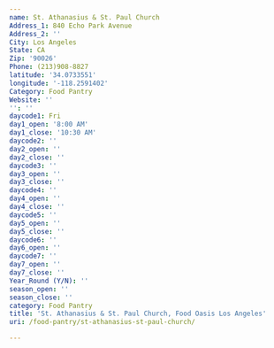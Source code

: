 ```yaml
---
name: St. Athanasius & St. Paul Church
Address_1: 840 Echo Park Avenue
Address_2: ''
City: Los Angeles
State: CA
Zip: '90026'
Phone: (213)908-8827
latitude: '34.0733551'
longitude: '-118.2591402'
Category: Food Pantry
Website: ''
'': ''
daycode1: Fri
day1_open: '8:00 AM'
day1_close: '10:30 AM'
daycode2: ''
day2_open: ''
day2_close: ''
daycode3: ''
day3_open: ''
day3_close: ''
daycode4: ''
day4_open: ''
day4_close: ''
daycode5: ''
day5_open: ''
day5_close: ''
daycode6: ''
day6_open: ''
daycode7: ''
day7_open: ''
day7_close: ''
Year_Round (Y/N): ''
season_open: ''
season_close: ''
category: Food Pantry
title: 'St. Athanasius & St. Paul Church, Food Oasis Los Angeles'
uri: /food-pantry/st-athanasius-st-paul-church/

---
```

